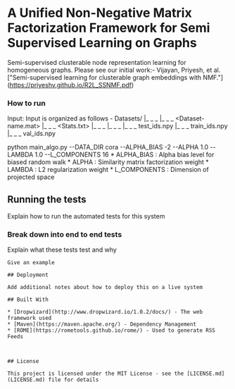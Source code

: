 # A Unified Non-Negative Matrix Factorization Framework for Semi Supervised Learning on Graphs

Semi-supervised clusterable node representation learning for homogeneous graphs.
Please see our initial work:- Vijayan, Priyesh, et al. ["Semi-supervised learning for clusterable graph embeddings with NMF."] (https://priyeshv.github.io/R2L_SSNMF.pdf)

### How to run
Input: Input is organized as follows -
    Datasets/
        |_ _ _ <Dataset-name>
                    |_ _ _ <Dataset-name.mat>
                    |_ _ _ <Stats.txt>
                    |_ _ _ <Percentage of train-test split>
                                        |_ _ _ <Fold-No>
                                                    |_ _ _ test_ids.npy
                                                    |_ _ _ train_ids.npy
                                                    |_ _ _ val_ids.npy
   
 python main_algo.py --DATA_DIR cora --ALPHA_BIAS -2 --ALPHA 1.0 --LAMBDA 1.0 --L_COMPONENTS 16
        * ALPHA_BIAS : Alpha bias level for biased random walk
        * ALPHA : Similarity matrix factorization weight
        * LAMBDA : L2 regularization weight
        * L_COMPONENTS : Dimension of projected space


## Running the tests

Explain how to run the automated tests for this system

### Break down into end to end tests

Explain what these tests test and why

```
Give an example

## Deployment

Add additional notes about how to deploy this on a live system

## Built With

* [Dropwizard](http://www.dropwizard.io/1.0.2/docs/) - The web framework used
* [Maven](https://maven.apache.org/) - Dependency Management
* [ROME](https://rometools.github.io/rome/) - Used to generate RSS Feeds



## License

This project is licensed under the MIT License - see the [LICENSE.md](LICENSE.md) file for details

